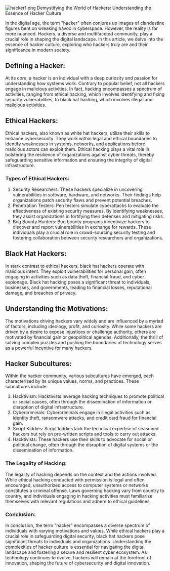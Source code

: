 ![hacker1.png]({{site.baseurl}}/assets/images/hacker1.png)
Demystifying the World of Hackers: Understanding the Essence of Hacker Culture

In the digital age, the term "hacker" often conjures up images of clandestine figures bent on wreaking havoc in cyberspace. However, the reality is far more nuanced. Hackers, a diverse and multifaceted community, play a crucial role in shaping the digital landscape. In this article, we delve into the essence of hacker culture, exploring who hackers truly are and their significance in modern society.

## Defining a Hacker:
At its core, a hacker is an individual with a deep curiosity and passion for understanding how systems work. Contrary to popular belief, not all hackers engage in malicious activities. In fact, hacking encompasses a spectrum of activities, ranging from ethical hacking, which involves identifying and fixing security vulnerabilities, to black hat hacking, which involves illegal and malicious activities.

## Ethical Hackers:
Ethical hackers, also known as white hat hackers, utilize their skills to enhance cybersecurity. They work within legal and ethical boundaries to identify weaknesses in systems, networks, and applications before malicious actors can exploit them. Ethical hacking plays a vital role in bolstering the resilience of organizations against cyber threats, thereby safeguarding sensitive information and ensuring the integrity of digital infrastructure.

### Types of Ethical Hackers:
1. Security Researchers: These hackers specialize in uncovering vulnerabilities in software, hardware, and networks. Their findings help organizations patch security flaws and prevent potential breaches.
2. Penetration Testers: Pen testers simulate cyberattacks to evaluate the effectiveness of existing security measures. By identifying weaknesses, they assist organizations in fortifying their defenses and mitigating risks.
3. Bug Bounty Hunters: Bug bounty programs incentivize hackers to discover and report vulnerabilities in exchange for rewards. These individuals play a crucial role in crowd-sourcing security testing and fostering collaboration between security researchers and organizations.

## Black Hat Hackers:
In stark contrast to ethical hackers, black hat hackers operate with malicious intent. They exploit vulnerabilities for personal gain, often engaging in activities such as data theft, financial fraud, and cyber espionage. Black hat hacking poses a significant threat to individuals, businesses, and governments, leading to financial losses, reputational damage, and breaches of privacy.

## Understanding the Motivations:
The motivations driving hackers vary widely and are influenced by a myriad of factors, including ideology, profit, and curiosity. While some hackers are driven by a desire to expose injustices or challenge authority, others are motivated by financial gain or geopolitical agendas. Additionally, the thrill of solving complex puzzles and pushing the boundaries of technology serves as a powerful incentive for many hackers.

## Hacker Subcultures:
Within the hacker community, various subcultures have emerged, each characterized by its unique values, norms, and practices. These subcultures include:
1. Hacktivism: Hacktivists leverage hacking techniques to promote political or social causes, often through the dissemination of information or disruption of digital infrastructure.
2. Cybercriminals: Cybercriminals engage in illegal activities such as identity theft, ransomware attacks, and credit card fraud for financial gain.
3. Script Kiddies: Script kiddies lack the technical expertise of seasoned hackers but rely on pre-written scripts and tools to carry out attacks.
4. Hacktivists: These hackers use their skills to advocate for social or political change, often through the disruption of digital systems or the dissemination of information.

### The Legality of Hacking:
The legality of hacking depends on the context and the actions involved. While ethical hacking conducted with permission is legal and often encouraged, unauthorized access to computer systems or networks constitutes a criminal offense. Laws governing hacking vary from country to country, and individuals engaging in hacking activities must familiarize themselves with relevant regulations and adhere to ethical guidelines.

### Conclusion:
In conclusion, the term "hacker" encompasses a diverse spectrum of individuals with varying motivations and values. While ethical hackers play a crucial role in safeguarding digital security, black hat hackers pose significant threats to individuals and organizations. Understanding the complexities of hacker culture is essential for navigating the digital landscape and fostering a secure and resilient cyber ecosystem. As technology continues to evolve, hackers will remain at the forefront of innovation, shaping the future of cybersecurity and digital innovation.